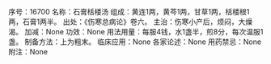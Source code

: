 序号：16700
名称：石膏栝楼汤
组成：黄连1两，黄芩1两，甘草1两，栝楼根1两，石膏1两半。
出处：《伤寒总病论》卷六。
主治：伤寒小产后，烦闷，大燥渴。
加减：None
功效：None
用法用量：每服4钱，水1盏半，煎8分，每次温服1盏。
制备方法：上为粗末。
临床应用：None
各家论述：None
用药禁忌：None
附注：None
